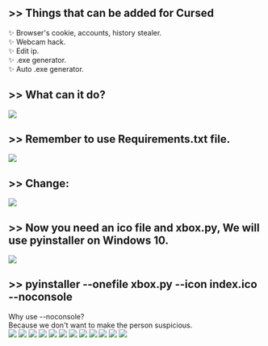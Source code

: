 ## >> Things that can be added for Cursed
✨ Browser's cookie, accounts, history stealer.<br>
✨ Webcam hack.<br>
✨ Edit ip.<br>
✨ .exe generator.<br>
✨ Auto .exe generator.<br>
## >> What can it do?
 <img src="https://github.com/utkayfirat/Cursed/blob/main/somephoto/0.png"><br>
## >> Remember to use Requirements.txt file.
 <img src="https://github.com/utkayfirat/Cursed/blob/main/somephoto/1.png"><br>
## >> Change:
 <img src="https://github.com/utkayfirat/Cursed/blob/main/somephoto/2.png"><br>
## >> Now you need an ico file and xbox.py, We will use pyinstaller on Windows 10.
 <img src="https://github.com/utkayfirat/Cursed/blob/main/somephoto/3.png"><br>
## >> pyinstaller --onefile xbox.py --icon index.ico --noconsole
   <bold>Why use --noconsole?</bold><br>
   Because we don't want to make the person suspicious.<br>
 <img src="https://github.com/utkayfirat/Cursed/blob/main/somephoto/4.png">
 <img src="https://github.com/utkayfirat/Cursed/blob/main/somephoto/5.png">
 <img src="https://github.com/utkayfirat/Cursed/blob/main/somephoto/6.png">
 <img src="https://github.com/utkayfirat/Cursed/blob/main/somephoto/7.png">
 <img src="https://github.com/utkayfirat/Cursed/blob/main/somephoto/8.png">
 <img src="https://github.com/utkayfirat/Cursed/blob/main/somephoto/9.png">
 <img src="https://github.com/utkayfirat/Cursed/blob/main/somephoto/10.png">
 <img src="https://github.com/utkayfirat/Cursed/blob/main/somephoto/11.png">
 <img src="https://github.com/utkayfirat/Cursed/blob/main/somephoto/12.png">
 <img src="https://github.com/utkayfirat/Cursed/blob/main/somephoto/13.png">
 <img src="https://github.com/utkayfirat/Cursed/blob/main/somephoto/14.png">
 <img src="https://github.com/utkayfirat/Cursed/blob/main/somephoto/15.png">
